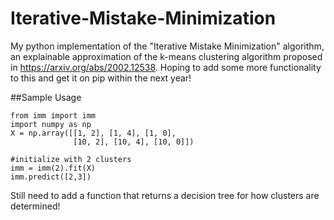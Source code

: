 # Iterative-Mistake-Minimization
My python implementation of the "Iterative Mistake Minimization" algorithm, an explainable approximation of the k-means clustering algorithm proposed in https://arxiv.org/abs/2002.12538. Hoping to add some more functionality to this and get it on pip within the next year!

##Sample Usage

~~~
from imm import imm
import numpy as np
X = np.array([[1, 2], [1, 4], [1, 0],
              [10, 2], [10, 4], [10, 0]])

#initialize with 2 clusters
imm = imm(2).fit(X)
imm.predict([2,3])
~~~

Still need to add a function that returns a decision tree for how clusters are determined! 


